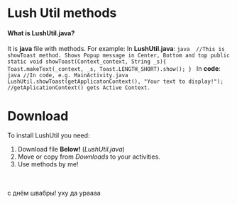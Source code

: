 # Lush Util methods
#### What is LushUtil.java?
It is **java** file with methods. For example:
In **LushUtil.java**:
``java 
//This is showToast method. Shows Popup message in Center, Bottom and top
public static void showToast(Context_context, String _s){
    Toast.makeText(_context, _s, Toast.LENGTH_SHORT).show();
}
``
In **code**:
``java
//In code, e.g. MainActivity.java
LushUtil.showToast(getApplicatonContext(), "Your text to display!"); //getAplicationContext() gets Active Context.
``
# Download
To install LushUtil you need:
1. Download file **Below!** (*LushUtil.java*)
2. Move or copy from *Downloads* to your activities.
3. Use methods by me!
<br>
<br>
<font style="color: light_blue">с днём швабры! уху да ураааа</font>